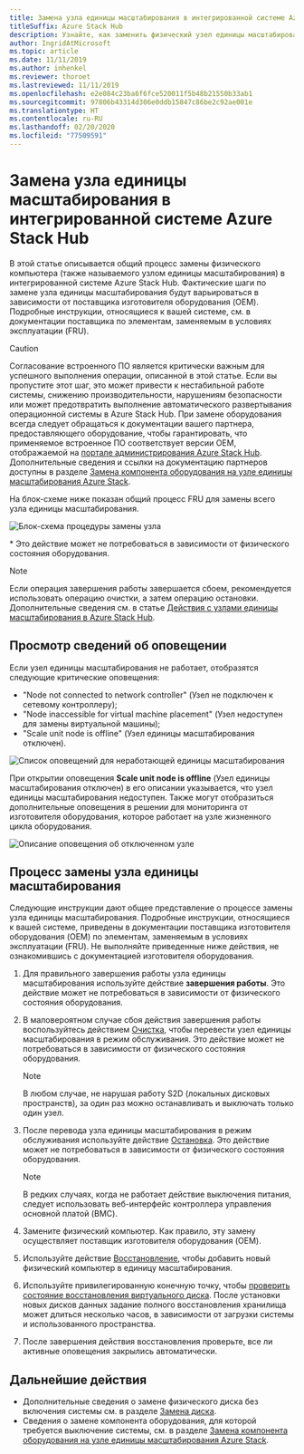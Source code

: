 ```yaml
---
title: Замена узла единицы масштабирования в интегрированной системе Azure Stack Hub
titleSuffix: Azure Stack Hub
description: Узнайте, как заменить физический узел единицы масштабирования в интегрированной системе Azure Stack Hub.
author: IngridAtMicrosoft
ms.topic: article
ms.date: 11/11/2019
ms.author: inhenkel
ms.reviewer: thoroet
ms.lastreviewed: 11/11/2019
ms.openlocfilehash: e2e084c23ba6f6fce520011f5b48b21550b33ab1
ms.sourcegitcommit: 97806b43314d306e0ddb15847c86be2c92ae001e
ms.translationtype: HT
ms.contentlocale: ru-RU
ms.lasthandoff: 02/20/2020
ms.locfileid: "77509591"
---
```

# <a name="replace-a-scale-unit-node-on-an-azure-stack-hub-integrated-system"></a>Замена узла единицы масштабирования в интегрированной системе Azure Stack Hub

В этой статье описывается общий процесс замены физического компьютера (также называемого узлом единицы масштабирования) в интегрированной системе Azure Stack Hub. Фактические шаги по замене узла единицы масштабирования будут варьироваться в зависимости от поставщика изготовителя оборудования (OEM). Подробные инструкции, относящиеся к вашей системе, см. в документации поставщика по элементам, заменяемым в условиях эксплуатации (FRU).

> [!CAUTION]  
> Согласование встроенного ПО является критически важным для успешного выполнения операции, описанной в этой статье. Если вы пропустите этот шаг, это может привести к нестабильной работе системы, снижению производительности, нарушениям безопасности или может предотвратить выполнение автоматического развертывания операционной системы в Azure Stack Hub. При замене оборудования всегда следует обращаться к документации вашего партнера, предоставляющего оборудование, чтобы гарантировать, что применяемое встроенное ПО соответствует версии OEM, отображаемой на [портале администрирования Azure Stack Hub](azure-stack-updates.md). Дополнительные сведения и ссылки на документацию партнеров доступны в разделе [Замена компонента оборудования на узле единицы масштабирования Azure Stack](azure-stack-replace-component.md).

На блок-схеме ниже показан общий процесс FRU для замены всего узла единицы масштабирования.

![Блок-схема процедуры замены узла](media/azure-stack-replace-node/replacenodeflow.png)

\* Это действие может не потребоваться в зависимости от физического состояния оборудования.

> [!Note]  
> Если операция завершения работы завершается сбоем, рекомендуется использовать операцию очистки, а затем операцию остановки. Дополнительные сведения см. в статье [Действия с узлами единицы масштабирования в Azure Stack Hub](https://docs.microsoft.com/azure-stack/operator/azure-stack-node-actions).

## <a name="review-alert-information"></a>Просмотр сведений об оповещении

Если узел единицы масштабирования не работает, отобразятся следующие критические оповещения:

- "Node not connected to network controller" (Узел не подключен к сетевому контроллеру);
- "Node inaccessible for virtual machine placement" (Узел недоступен для замены виртуальной машины);
- "Scale unit node is offline" (Узел единицы масштабирования отключен).

![Список оповещений для неработающей единицы масштабирования](media/azure-stack-replace-node/nodedownalerts.png)

При открытии оповещения **Scale unit node is offline** (Узел единицы масштабирования отключен) в его описании указывается, что узел единицы масштабирования недоступен. Также могут отобразиться дополнительные оповещения в решении для мониторинга от изготовителя оборудования, которое работает на узле жизненного цикла оборудования.

![Описание оповещения об отключенном узле](media/azure-stack-replace-node/nodeoffline.png)

## <a name="scale-unit-node-replacement-process"></a>Процесс замены узла единицы масштабирования

Следующие инструкции дают общее представление о процессе замены узла единицы масштабирования. Подробные инструкции, относящиеся к вашей системе, приведены в документации поставщика изготовителя оборудования (OEM) по элементам, заменяемым в условиях эксплуатации (FRU). Не выполняйте приведенные ниже действия, не ознакомившись с документацией изготовителя оборудования.

1. Для правильного завершения работы узла единицы масштабирования используйте действие **завершения работы**. Это действие может не потребоваться в зависимости от физического состояния оборудования.

2. В маловероятном случае сбоя действия завершения работы воспользуйтесь действием [Очистка](azure-stack-node-actions.md#drain), чтобы перевести узел единицы масштабирования в режим обслуживания. Это действие может не потребоваться в зависимости от физического состояния оборудования.

   > [!NOTE]  
   > В любом случае, не нарушая работу S2D (локальных дисковых пространств), за один раз можно останавливать и выключать только один узел.

3. После перевода узла единицы масштабирования в режим обслуживания используйте действие [Остановка](azure-stack-node-actions.md#stop). Это действие может не потребоваться в зависимости от физического состояния оборудования.

   > [!NOTE]  
   > В редких случаях, когда не работает действие выключения питания, следует использовать веб-интерфейс контроллера управления основной платой (BMC).

4. Замените физический компьютер. Как правило, эту замену осуществляет поставщик изготовителя оборудования (OEM).
5. Используйте действие [Восстановление](azure-stack-node-actions.md#repair), чтобы добавить новый физический компьютер в единицу масштабирования.
6. Используйте привилегированную конечную точку, чтобы [проверить состояние восстановления виртуального диска](azure-stack-replace-disk.md#check-the-status-of-virtual-disk-repair-using-the-privileged-endpoint). После установки новых дисков данных задание полного восстановления хранилища может длиться несколько часов, в зависимости от загрузки системы и использованного пространства.
7. После завершения действия восстановления проверьте, все ли активные оповещения закрылись автоматически.

## <a name="next-steps"></a>Дальнейшие действия

- Дополнительные сведения о замене физического диска без включения системы см. в разделе [Замена диска](azure-stack-replace-disk.md). 
- Сведения о замене компонента оборудования, для которой требуется выключение системы, см. в разделе [Замена компонента оборудования на узле единицы масштабирования Azure Stack](azure-stack-replace-component.md).
